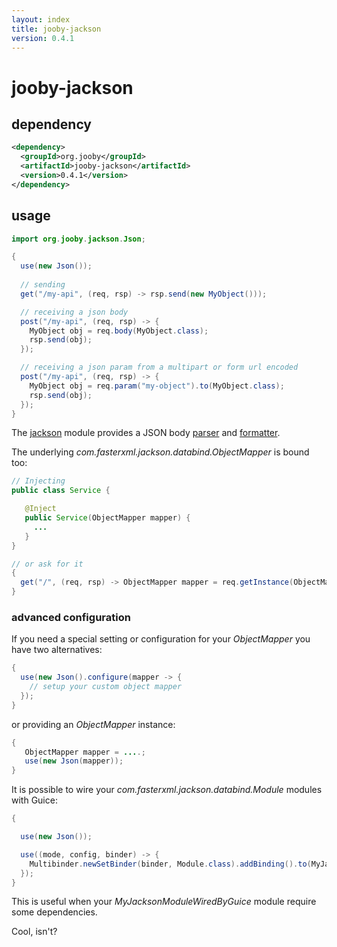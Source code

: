 ```yaml
---
layout: index
title: jooby-jackson
version: 0.4.1
---
```


# jooby-jackson

## dependency

```xml
<dependency>
  <groupId>org.jooby</groupId>
  <artifactId>jooby-jackson</artifactId>
  <version>0.4.1</version>
</dependency>
```
## usage

```java
import org.jooby.jackson.Json;

{
  use(new Json());
 
  // sending
  get("/my-api", (req, rsp) -> rsp.send(new MyObject())); 

  // receiving a json body
  post("/my-api", (req, rsp) -> {
    MyObject obj = req.body(MyObject.class);
    rsp.send(obj);
  });

  // receiving a json param from a multipart or form url encoded
  post("/my-api", (req, rsp) -> {
    MyObject obj = req.param("my-object").to(MyObject.class);
    rsp.send(obj);
  });
}
```

The [jackson](http://jackson.codehaus.org/) module provides a JSON body [parser]({{apidocs}}/Body.Parser.html) and [formatter]({{apidocs}}/Body.Formatter.html).

The underlying *com.fasterxml.jackson.databind.ObjectMapper* is bound too:

```java
// Injecting
public class Service {

   @Inject
   public Service(ObjectMapper mapper) {
     ...
   }
}

// or ask for it
{
  get("/", (req, rsp) -> ObjectMapper mapper = req.getInstance(ObjectMapper.class));
}
```

### advanced configuration

If you need a special setting or configuration for your *ObjectMapper* you have two alternatives:

```java
{
  use(new Json().configure(mapper -> {
    // setup your custom object mapper
  });
}
```

or providing an *ObjectMapper* instance:

```java
{
   ObjectMapper mapper = ....;
   use(new Json(mapper));
}
```

It is possible to wire your *com.fasterxml.jackson.databind.Module* modules with Guice:

```java
{

  use(new Json());

  use((mode, config, binder) -> {
    Multibinder.newSetBinder(binder, Module.class).addBinding().to(MyJacksonModuleWiredByGuice.class);
  });
}
```

This is useful when your *MyJacksonModuleWiredByGuice* module require some dependencies.

Cool, isn't?
